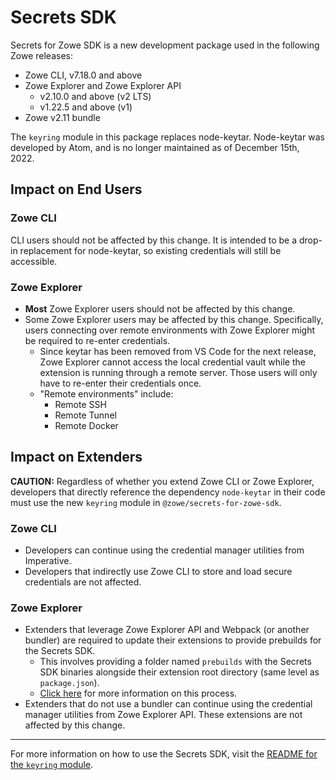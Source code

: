 # Secrets SDK

Secrets for Zowe SDK is a new development package used in the following Zowe releases:
- Zowe CLI, v7.18.0 and above
- Zowe Explorer and Zowe Explorer API
    - v2.10.0 and above (v2 LTS)
    - v1.22.5 and above (v1)
- Zowe v2.11 bundle

The `keyring` module in this package replaces node-keytar. Node-keytar was developed by Atom, and is no longer maintained as of December 15th, 2022.

## Impact on End Users

### Zowe CLI

CLI users should not be affected by this change. It is intended to be a drop-in replacement for node-keytar, so existing credentials will still be accessible.

### Zowe Explorer

- **Most** Zowe Explorer users should not be affected by this change.
- Some Zowe Explorer users may be affected by this change. Specifically, users connecting over remote environments with Zowe Explorer might be required to re-enter credentials. 
    - Since keytar has been removed from VS Code for the next release, Zowe Explorer cannot access the local credential vault while the extension is running through a remote server. Those users will only have to re-enter their credentials once. 
    - "Remote environments" include:
        - Remote SSH
        - Remote Tunnel
        - Remote Docker

## Impact on Extenders

**CAUTION:** Regardless of whether you extend Zowe CLI or Zowe Explorer, developers that directly reference the dependency `node-keytar` in their code must use the new `keyring` module in `@zowe/secrets-for-zowe-sdk`.

### Zowe CLI

- Developers can continue using the credential manager utilities from Imperative.
- Developers that indirectly use Zowe CLI to store and load secure credentials are not affected.

### Zowe Explorer

- Extenders that leverage Zowe Explorer API and Webpack (or another bundler) are required to update their extensions to provide prebuilds for the Secrets SDK. 
    - This involves providing a folder named `prebuilds` with the Secrets SDK binaries alongside their extension root directory (same level as `package.json`).
    - [Click here](https://github.com/zowe/zowe-cli/blob/master/packages/secrets/src/keyring/EXTENDERS.md#webpackingbundling-alongside-your-project) for more information on this process.
- Extenders that do not use a bundler can continue using the credential manager utilities from Zowe Explorer API. These extensions are not affected by this change.

---

For more information on how to use the Secrets SDK, visit the [README for the `keyring` module](/packages/secrets/src/keyring/README.md).